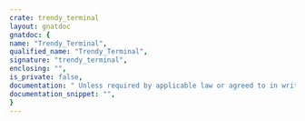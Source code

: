 ```yaml
---
crate: trendy_terminal
layout: gnatdoc
gnatdoc: {
name: "Trendy_Terminal",
qualified_name: "Trendy_Terminal",
signature: "trendy_terminal",
enclosing: "",
is_private: false,
documentation: " Unless required by applicable law or agreed to in writing, software\n distributed under the License is distributed on an \"AS IS\" BASIS,\n WITHOUT WARRANTIES OR CONDITIONS OF ANY KIND, either express or implied.\n See the License for the specific language governing permissions and\n limitations under the License.\n-----------------------------------------------------------------------------",
documentation_snippet: "",
}
---
```

